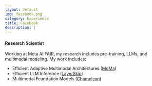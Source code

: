 ```yaml
---
layout: default
img: facebook.png
category: Experience
title: Facebook
description: |
---
```


#### Research Scientist

Working at Meta AI FAIR, my research includes pre-training, LLMs, and multimodal modeling. My work includes:
- Efficient Adaptive Multimodal Architectures ([MoMa](https://arxiv.org/abs/2407.21770))
- Efficient LLM Inference ([LayerSkip](https://arxiv.org/abs/2404.16710))
- Multimodal Foundation Models ([Chameleon](https://arxiv.org/abs/2405.09818))
